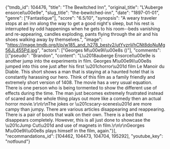 {"tmdb_id": 104476, "title": "The Bewitched Inn", "original_title": "L'Auberge ensorcel\u00e9e", "slug_title": "the-bewitched-inn", "date": "1897-01-01", "genre": ["Fantastique"], "score": "6.5/10", "synopsis": "A weary traveler stops at an inn along the way to get a good night's sleep, but his rest is interrupted by odd happenings when he gets to his room--beds vanishing and re-appearing, candles exploding, pants flying through the air and his shoes walking away by themselves.", "image": "https://image.tmdb.org/t/p/w185_and_h278_bestv2/utYyznVhCNt8doNuMg56JL455Pd.jpg", "actors": ["Georges M\u00e9li\u00e8s ()"], "comments": [{"pseudo": "Brandon", "content": "L\u2018auberge Ensorcel\u00e9e is another jump into the experiments in film. Georges M\u00e9li\u00e8s jumped into this one just after his first \u201chorror\u201d film Le Manoir du Diable. This short shows a man that is staying at a haunted hotel that is constantly harassing our hero. Think of this film as a family friendly and extremely short version of 1408. The movie has a very usual equation. There is one person who is being tormented to show the different use of effects during the time. The man just becomes extremely frustrated instead of scared and the whole thing plays out more like a comedy then an actual horror movie.\r\n\r\nThe jokes or \u201cscary-scenes\u201d are more campy than jumpy. There are various articles disappearing and reappearing. There is a pair of boots that walk on their own. There is a bed that disappears completely. However, this is all just done to showcase the \u201cJump Cut\u201d and use of magnets in film.\r\n\r\nGeorges M\u00e9li\u00e8s plays himself in the film, again."}], "recommandations_id": [104462, 104473, 104704, 195292], "youtube_key": "notfound"}